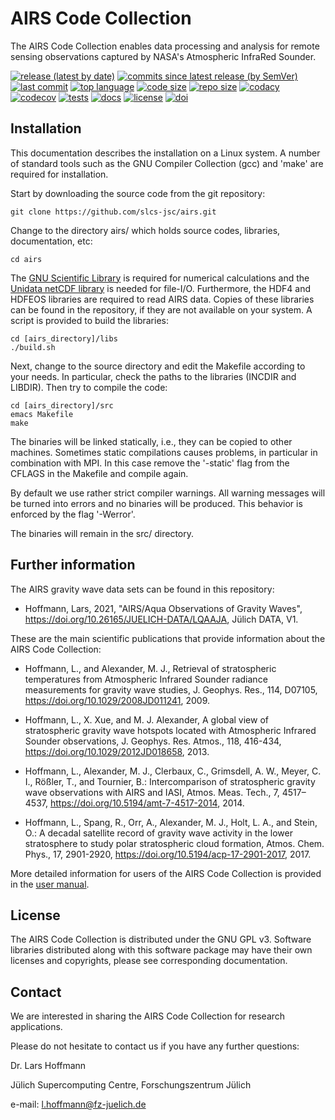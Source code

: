 # AIRS Code Collection

The AIRS Code Collection enables data processing and analysis for remote sensing observations captured by NASA's Atmospheric InfraRed Sounder.

[![release (latest by date)](https://img.shields.io/github/v/release/slcs-jsc/airs)](https://github.com/slcs-jsc/airs/releases)
[![commits since latest release (by SemVer)](https://img.shields.io/github/commits-since/slcs-jsc/airs/latest)](https://github.com/slcs-jsc/airs/commits/master)
[![last commit](https://img.shields.io/github/last-commit/slcs-jsc/airs.svg)](https://github.com/slcs-jsc/airs/commits/master)
[![top language](https://img.shields.io/github/languages/top/slcs-jsc/airs.svg)](https://github.com/slcs-jsc/airs/tree/master/src)
[![code size](https://img.shields.io/github/languages/code-size/slcs-jsc/airs.svg)](https://github.com/slcs-jsc/airs/tree/master/src)
[![repo size](https://img.shields.io/github/repo-size/slcs-jsc/airs.svg)](https://github.com/slcs-jsc/airs/tree/master/src)
[![codacy](https://api.codacy.com/project/badge/Grade/a9de7b2239f843b884d2a4eb583726c9)](https://app.codacy.com/gh/slcs-jsc/airs?utm_source=github.com&utm_medium=referral&utm_content=slcs-jsc/airs&utm_campaign=Badge_Grade_Settings)
[![codecov](https://codecov.io/gh/slcs-jsc/airs/branch/master/graph/badge.svg?token=4X6IEHWUBJ)](https://codecov.io/gh/slcs-jsc/airs)
[![tests](https://img.shields.io/github/actions/workflow/status/slcs-jsc/airs/tests.yml?branch=master&label=tests)](https://github.com/slcs-jsc/airs/actions)
[![docs](https://img.shields.io/github/actions/workflow/status/slcs-jsc/airs/docs.yml?branch=master&label=docs)](https://slcs-jsc.github.io/airs)
[![license](https://img.shields.io/github/license/slcs-jsc/airs.svg)](https://github.com/slcs-jsc/airs/blob/master/COPYING)
[![doi](https://zenodo.org/badge/DOI/10.5281/zenodo.14710848.svg)](https://doi.org/10.5281/zenodo.14710848)

## Installation

This documentation describes the installation on a Linux system.
A number of standard tools such as the GNU Compiler Collection (gcc)
and 'make' are required for installation.

Start by downloading the source code from the git repository:

    git clone https://github.com/slcs-jsc/airs.git

Change to the directory airs/ which holds source codes,
libraries, documentation, etc:

    cd airs

The [GNU Scientific Library](https://www.gnu.org/software/gsl) is
required for numerical calculations and the [Unidata netCDF
library](http://www.unidata.ucar.edu/software/netcdf) is needed for
file-I/O.  Furthermore, the HDF4 and HDFEOS libraries are required to
read AIRS data.  Copies of these libraries can be found in the
repository, if they are not available on your system. A script is
provided to build the libraries:

    cd [airs_directory]/libs
    ./build.sh

Next, change to the source directory and edit the Makefile according to
your needs. In particular, check the paths to the libraries
(INCDIR and LIBDIR). Then try to compile the code:

    cd [airs_directory]/src
    emacs Makefile
    make

The binaries will be linked statically, i.e., they can be copied to other
machines. Sometimes static compilations causes problems, in particular in
combination with MPI. In this case remove the '-static' flag from the
CFLAGS in the Makefile and compile again.

By default we use rather strict compiler warnings.
All warning messages will be turned into errors and no binaries will be
produced. This behavior is enforced by the flag '-Werror'.

The binaries will remain in the src/ directory.

## Further information

The AIRS gravity wave data sets can be found in this repository:

* Hoffmann, Lars, 2021, "AIRS/Aqua Observations of Gravity Waves",
  <https://doi.org/10.26165/JUELICH-DATA/LQAAJA>, Jülich DATA, V1.

These are the main scientific publications that provide information
about the AIRS Code Collection:

* Hoffmann, L., and Alexander, M. J., Retrieval of stratospheric
  temperatures from Atmospheric Infrared Sounder radiance measurements
  for gravity wave studies, J. Geophys. Res., 114, D07105,
  <https://doi.org/10.1029/2008JD011241>, 2009.

* Hoffmann, L., X. Xue, and M. J. Alexander, A global view of
  stratospheric gravity wave hotspots located with Atmospheric
  Infrared Sounder observations, J. Geophys. Res. Atmos., 118,
  416-434, <https://doi.org/10.1029/2012JD018658>, 2013.

* Hoffmann, L., Alexander, M. J., Clerbaux, C., Grimsdell, A. W.,
  Meyer, C. I., Rößler, T., and Tournier, B.: Intercomparison of
  stratospheric gravity wave observations with AIRS and IASI,
  Atmos. Meas. Tech., 7, 4517–4537,
  <https://doi.org/10.5194/amt-7-4517-2014>, 2014.

* Hoffmann, L., Spang, R., Orr, A., Alexander, M. J., Holt, L. A., and
  Stein, O.: A decadal satellite record of gravity wave activity in
  the lower stratosphere to study polar stratospheric cloud formation,
  Atmos. Chem. Phys., 17, 2901-2920,
  <https://doi.org/10.5194/acp-17-2901-2017>, 2017.

More detailed information for users of the AIRS Code Collection is
provided in the [user manual](https://slcs-jsc.github.io/airs).

## License

The AIRS Code Collection is distributed under the GNU GPL v3.
Software libraries distributed along with this software package may have
their own licenses and copyrights, please see corresponding documentation.

## Contact

We are interested in sharing the AIRS Code Collection for research applications.

Please do not hesitate to contact us if you have any further questions:

Dr. Lars Hoffmann

Jülich Supercomputing Centre, Forschungszentrum Jülich  

e-mail: l.hoffmann@fz-juelich.de
